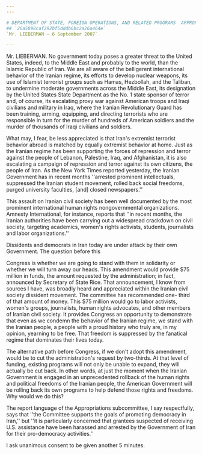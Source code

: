 ```yaml
---
---

# DEPARTMENT OF STATE, FOREIGN OPERATIONS, AND RELATED PROGRAMS  APPROPRIATIONS ACT, 2008
## `26a5898caf292bf5dddb6bc2a26a464e`
`Mr. LIEBERMAN — 6 September 2007`

---
```



Mr. LIEBERMAN. No government today poses a greater threat to the 
United States, indeed, to the Middle East and probably to the world, 
than the Islamic Republic of Iran. We are all aware of the belligerent 
international behavior of the Iranian regime, its efforts to develop 
nuclear weapons, its use of Islamist terrorist groups such as Hamas, 
Hezbollah, and the Taliban, to undermine moderate governments across 
the Middle East, its designation by the United States State Department 
as the No. 1 state sponsor of terror and, of course, its escalating 
proxy war against American troops and Iraqi civilians and military in 
Iraq, where the Iranian Revolutionary Guard has been training, arming, 
equipping, and directing terrorists who are responsible in turn for the 
murder of hundreds of American soldiers and the murder of thousands of 
Iraqi civilians and soldiers.

What may, I fear, be less appreciated is that Iran's extremist 
terrorist behavior abroad is matched by equally extremist behavior at 
home. Just as the Iranian regime has been supporting the forces of 
repression and terror against the people of Lebanon, Palestine, Iraq, 
and Afghanistan, it is also escalating a campaign of repression and 
terror against its own citizens, the people of Iran. As the New York 
Times reported yesterday, the Iranian Government has in recent months 
''arrested prominent intellectuals, suppressed the Iranian student 
movement, rolled back social freedoms, purged university faculties, 
[and] closed newspapers.''

This assault on Iranian civil society has been well documented by the 
most prominent international human rights nongovernmental 
organizations. Amnesty International, for instance, reports that ''in 
recent months, the Iranian authorities have been carrying out a 
widespread crackdown on civil society, targeting academics, women's 
rights activists, students, journalists and labor organizations.''

Dissidents and democrats in Iran today are under attack by their own 
Government. The question before this


Congress is whether we are going to stand with them in solidarity or 
whether we will turn away our heads. This amendment would provide $75 
million in funds, the amount requested by the administration; in fact, 
announced by Secretary of State Rice. That announcement, I know from 
sources I have, was broadly heard and appreciated within the Iranian 
civil society dissident movement. The committee has recommended one-
third of that amount of money. This $75 million would go to labor 
activists, women's groups, journalists, human rights advocates, and 
other members of Iranian civil society. It provides Congress an 
opportunity to demonstrate that even as we condemn the behavior of the 
Iranian regime, we stand with the Iranian people, a people with a proud 
history who truly are, in my opinion, yearning to be free. That freedom 
is suppressed by the fanatical regime that dominates their lives today.

The alternative path before Congress, if we don't adopt this 
amendment, would be to cut the administration's request by two-thirds. 
At that level of funding, existing programs will not only be unable to 
expand, they will actually be cut back. In other words, at just the 
moment when the Iranian Government is engaged in an unprecedented 
rollback of the human rights and political freedoms of the Iranian 
people, the American Government will be rolling back its own programs 
to help defend those rights and freedoms. Why would we do this?

The report language of the Appropriations subcommittee, I say 
respectfully, says that ''the Committee supports the goals of promoting 
democracy in Iran,'' but ''it is particularly concerned that grantees 
suspected of receiving U.S. assistance have been harassed and arrested 
by the Government of Iran for their pro-democracy activities.''

I ask unanimous consent to be given another 5 minutes.
